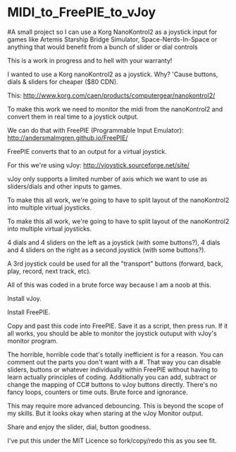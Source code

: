 # MIDI_to_FreePIE_to_vJoy
#A small project so I can use a Korg NanoKontrol2 as a joystick input for games like Artemis Starship Bridge Simulator, Space-Nerds-In-Space or anything that would benefit from a bunch of slider or dial controls

 This is a work in progress and to hell with your warranty!
 
 I wanted to use a Korg nanoKontrol2 as a joystick. Why? 'Cause buttons, dials & sliders for cheaper ($80 CDN).
 
 This: http://www.korg.com/caen/products/computergear/nanokontrol2/
 
 To make this work we need to monitor the midi from the nanoKontrol2 and convert them in real time to a joystick output.
 
 We can do that with FreePIE (Programmable Input Emulator): http://andersmalmgren.github.io/FreePIE/
 
 FreePIE converts that to an output for a virtual joystick.
 
 For this we're using vJoy: http://vjoystick.sourceforge.net/site/
 
 vJoy only supports a limited number of axis which we want to use as sliders/dials and other inputs to games.
 
 To make this all work, we're going to have to split layout of the nanoKontrol2 into multiple virtual joysticks.
 
 To make this all work, we're going to have to split layout of the nanoKontrol2 into multiple virtual joysticks.
 
 4 dials and 4 sliders on the left as a joystick (with some buttons?), 4 dials and 4 sliders on the right as a second joystick (with some buttons?).
 
 A 3rd joystick could be used for all the "transport" buttons (forward, back, play, record, next track, etc).
 
 All of this was coded in a brute force way because I am a noob at this.

 Install vJoy.
 
 Install FreePIE.
 
 Copy and past this code into FreePIE. Save it as a script, then press run. If it all works, you should be able to monitor the joystick outuput with vJoy's monitor program.
 
 The horrible, horrible code that's totally inefficient is for a reason. You can comment out the parts you don't want with a #. That way you can disable sliders, buttons or whatever individually within FreePIE without having to learn actually principles of coding. Additionally you can add, subtract or change the mapping of CC# buttons to vJoy buttons directly. There's no fancy loops, counters or time outs. Brute force and ignorance. 

This may require more advanced debouncing. This is beyond the scope of my skills. But it looks okay when staring at the vJoy Monitor output.

Share and enjoy the slider, dial, button goodness.

I've put this under the MIT Licence so fork/copy/redo this as you see fit.
